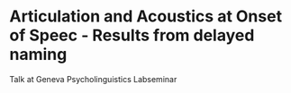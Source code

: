# Articulation and Acoustics at Onset of Speec - Results from delayed naming

Talk at Geneva Psycholinguistics Labseminar  
